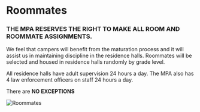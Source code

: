 Roommates
=========

### THE MPA RESERVES THE RIGHT TO MAKE ALL ROOM AND ROOMMATE ASSIGNMENTS.

We feel that campers will benefit from the maturation process and it
will assist us in maintaining discipline in the residence halls.
Roommates will be selected and housed in residence halls randomly by
grade level.

All residence halls have adult supervision 24 hours a day. The MPA also
has 4 law enforcement officers on staff 24 hours a day.

There are **NO EXCEPTIONS**

![Roommates](/images/roommates.jpg)
